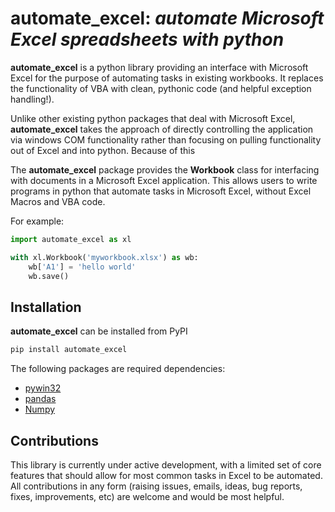 # automate_excel: *automate Microsoft Excel spreadsheets with python*
**automate_excel** is a python library providing an interface with Microsoft Excel for the purpose of automating tasks 
in existing workbooks. It replaces the functionality of VBA with clean, pythonic code (and helpful exception handling!).

Unlike other existing python packages that deal with Microsoft Excel, **automate_excel** takes the approach of directly 
controlling the application via windows COM functionality rather than focusing on pulling functionality out of Excel 
and into python. Because of this 

The **automate_excel** package provides the **Workbook** class for interfacing with documents in a Microsoft Excel 
application. This allows users to write programs in python that automate tasks in Microsoft Excel, without Excel Macros 
and VBA code.

For example:
```python
import automate_excel as xl

with xl.Workbook('myworkbook.xlsx') as wb:
    wb['A1'] = 'hello world'
    wb.save()
```

## Installation

**automate_excel** can be installed from PyPI

```sh
pip install automate_excel
```

The following packages are required dependencies:
- [pywin32](https://github.com/mhammond/pywin32)
- [pandas](https://pandas.pydata.org/)
- [Numpy](https://numpy.org/)

## Contributions

This library is currently under active development, with a limited set of core features that should allow for most 
common tasks in Excel to be automated. All contributions in any form (raising issues, emails, ideas, bug reports, fixes,
 improvements, etc) are welcome and would be most helpful. 

